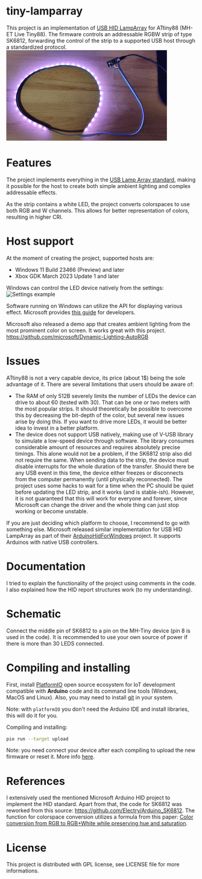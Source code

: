 # tiny-lamparray
This project is an implementation of [USB HID LampArray](https://learn.microsoft.com/en-us/windows-hardware/design/component-guidelines/dynamic-lighting-devices) for ATtiny88 (MH-ET Live Tiny88). The firmware controls an addressable RGBW strip of type SK6812, forwarding the control of the strip to a supported USB host through a standardized protocol.
![Lamp Array Effect](https://github.com/MatejKocourek/tiny-lamparray/raw/main/img/LampArrayEffect.gif)

# Features
The project implements everything in the [USB Lamp Array standard](https://www.usb.org/sites/default/files/hutrr84_-_lighting_and_illumination_page.pdf), making it possible for the host to create both simple ambient lighting and complex addressable effects.

As the strip contains a white LED, the project converts colorspaces to use both RGB and W channels. This allows for better representation of colors, resulting in higher CRI.

# Host support
At the moment of creating the project, supported hosts are:
- Windows 11 Build 23466 (Preview) and later
- Xbox GDK March 2023 Update 1 and later

Windows can control the LED device natively from the settings:
![Settings example](https://learn.microsoft.com/en-us/windows/uwp/devices-sensors/images/lighting/settings-dynamic-lighting-effects.png)

Software running on Windows can utilize the API for displaying various effect. Microsoft provides [this guide](https://learn.microsoft.com/en-us/windows/uwp/devices-sensors/lighting-dynamic-lamparray) for developers.

Microsoft also released a demo app that creates ambient lighting from the most prominent color on screen. It works great with this project. https://github.com/microsoft/Dynamic-Lighting-AutoRGB


# Issues
ATtiny88 is not a very capable device, its price (about 1$) being the sole advantage of it. There are several limitations that users should be aware of:

- The RAM of only 512B severely limits the number of LEDs the device can drive to about 60 (tested with 30). That can be one or two meters with the most popular strips. It should theoretically be possible to overcome this by decreasing the bit-depth of the color, but several new issues arise by doing this. If you want to drive more LEDs, it would be better idea to invest in a better platform.
- The device does not support USB natively, making use of V-USB library to simulate a low-speed device through software. The library consumes considerable amount of resources and requires absolutely precise timings. This alone would not be a problem, if the SK6812 strip also did not require the same. When sending data to the strip, the device must disable interrupts for the whole duration of the transfer. Should there be any USB event in this time, the device either freezes or disconnects from the computer permanently (until physically reconnected). The project uses some hacks to wait for a time when the PC should be quiet before updating the LED strip, and it works (and is stable-ish). However, it is not guaranteed that this will work for everyone and forever, since Microsoft can change the driver and the whole thing can just stop working or become unstable.

If you are just deciding which platform to choose, I recommend to go with something else. Microsoft released similar implementation for USB HID LampArray as part of their [ArduinoHidForWindows](https://github.com/microsoft/ArduinoHidForWindows) project. It supports Arduinos with native USB controllers.

# Documentation
I tried to explain the functionality of the project using comments in the code. I also explained how the HID report structures work (to my understanding).

# Schematic

Connect the middle pin of SK6812 to a pin on the MH-Tiny device (pin 8 is used in the code). It is recommended to use your own source of power if there is more than 30 LEDS connected.

# Compiling and installing

First, install [PlatformIO](http://platformio.org/) open source ecosystem for IoT development compatible with **Arduino** code and its command line tools (Windows, MacOS and Linux). Also, you may need to install [git](http://git-scm.com/) in your system. 

Note: with `platformIO` you don't need the Arduino IDE and install libraries, this will do it for you.

Compiling and installing:
``` bash
pio run --target upload
```

Note: you need connect your device after each compiling to upload the new firmware or reset it. More info [here](http://digistump.com/wiki/digispark/tutorials/connectingpro).

# References 

I extensively used the mentioned Microsoft Arduino HID project to implement the HID standard. Apart from that, the code for SK6812 was reworked from this source: https://github.com/Electry/Arduino_SK6812. The function for colorspace conversion utilizes a formula from this paper: [Color conversion from RGB to RGB+White while preserving hue and saturation](https://library.imaging.org/admin/apis/public/api/ist/website/downloadArticle/cic/10/1/art00054).

# License
This project is distributed with GPL license, see LICENSE file for more informations.